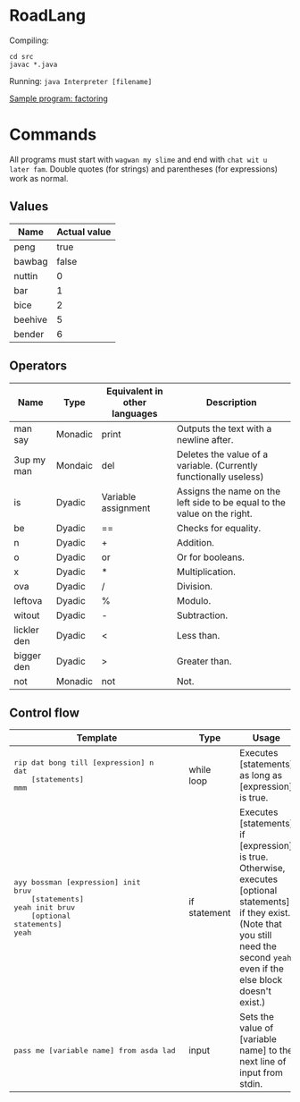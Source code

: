 # RoadLang

Compiling: 
```
cd src
javac *.java
```

Running: `java Interpreter [filename]`

[Sample program: factoring](src/factor.road)

# Commands

All programs must start with `wagwan my slime` and end with `chat wit u later fam`.
Double quotes (for strings) and parentheses (for expressions) work as normal.

## Values

| Name    | Actual value |
| ------- | ------------ |
| peng    | true         |
| bawbag  | false        |
| nuttin  | 0            |
| bar     | 1            |
| bice    | 2            |
| beehive | 5            |
| bender  | 6            |

## Operators

| Name        | Type    | Equivalent in other languages | Description                                                  |
| ----------- | ------- | ----------------------------- | ------------------------------------------------------------ |
| man say     | Monadic | print                         | Outputs the text with a newline after.                       |
| 3up my man  | Mondaic | del                           | Deletes the value of a variable. (Currently functionally useless) |
| is          | Dyadic  | Variable assignment           | Assigns the name on the left side to be equal to the value on the right. |
| be          | Dyadic  | ==                            | Checks for equality.                                         |
| n           | Dyadic  | +                             | Addition.                                                    |
| o           | Dyadic  | or                            | Or for booleans.                                             |
| x           | Dyadic  | *                             | Multiplication.                                              |
| ova         | Dyadic  | /                             | Division.                                                    |
| leftova     | Dyadic  | %                             | Modulo.                                                      |
| witout      | Dyadic  | -                             | Subtraction.                                                 |
| lickler den | Dyadic  | <                             | Less than.                                                   |
| bigger den  | Dyadic  | >                             | Greater than.                                                |
| not         | Monadic | not                           | Not.                                                         |

## Control flow

| Template                                                     | Type         | Usage                                                        |
| ------------------------------------------------------------ | ------------ | ------------------------------------------------------------ |
| <pre>rip dat bong till [expression] n dat<br />&nbsp;&nbsp;&nbsp;&nbsp;[statements]<br />mmm </pre>| while loop   | Executes [statements] as long as [expression] is true.       |
| <pre>ayy bossman [expression] init bruv<br />&nbsp;&nbsp;&nbsp;&nbsp;[statements]<br />yeah init bruv<br />&nbsp;&nbsp;&nbsp;&nbsp;[optional statements]<br />yeah | if statement </pre>| Executes [statements] if [expression] is true. Otherwise, executes [optional statements] if they exist. (Note that you still need the second `yeah` even if the else block doesn't exist.) |
| <pre>pass me [variable name] from asda lad            </pre>            | input        | Sets the value of [variable name] to the next line of input from stdin. |


